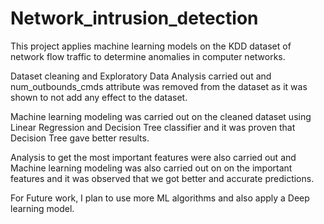 # Network_intrusion_detection

This project applies machine learning models on the KDD dataset of network flow traffic to determine anomalies in computer networks.

Dataset cleaning and Exploratory Data Analysis carried out and num_outbounds_cmds attribute was removed from the dataset as it was shown to not add any effect to the dataset.

Machine learning modeling was carried out on the cleaned dataset using Linear Regression and Decision Tree classifier and it was proven that Decision Tree gave better results.

Analysis to get the most important features were also carried out and Machine learning modeling was also carried out on on the important features and it was observed that we got better and accurate predictions.

For Future work, I plan to use more ML algorithms and also apply a Deep learning model.
